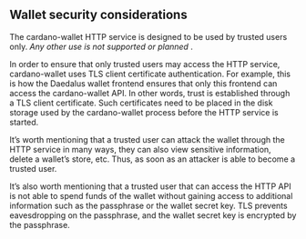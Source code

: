 ## Wallet security considerations

The cardano-wallet HTTP service is designed to be used by trusted users only. _Any other use is not supported or planned_ .

In order to ensure that only trusted users may access the HTTP service, cardano-wallet uses TLS client certificate authentication. For example, this is how the Daedalus wallet frontend ensures that only this frontend can access the cardano-wallet API. In other words, trust is established through a TLS client certificate. Such certificates need to be placed in the disk storage used by the cardano-wallet process before the HTTP service is started.

It’s worth mentioning that a trusted user can attack the wallet through the HTTP service in many ways, they can also view sensitive information, delete a wallet’s store, etc. Thus, as soon as an attacker is able to become a trusted user.

It’s also worth mentioning that a trusted user that can access the HTTP API is not able to spend funds of the wallet without gaining access to additional information such as the passphrase or the wallet secret key. TLS prevents eavesdropping on the passphrase, and the wallet secret key is encrypted by the passphrase.